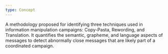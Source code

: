 ```yaml
---
type: Concept
---
```


A methodology proposed for identifying three techniques used in information manipulation campaigns: Copy-Pasta, Rewording, and Translation. It quantifies the semantic, grapheme, and language aspects of messages to detect abnormally close messages that are likely part of a coordinated campaign.
